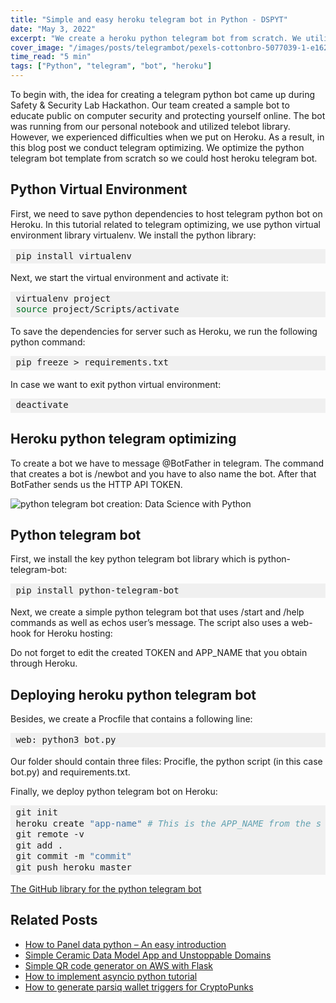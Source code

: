 ```yaml
---
title: "Simple and easy heroku telegram bot in Python - DSPYT"
date: "May 3, 2022"
excerpt: "We create a heroku python telegram bot from scratch. We utilize python telebot library and host the project on Heroku."
cover_image: "/images/posts/telegrambot/pexels-cottonbro-5077039-1-e1629301426265.webp"
time_read: "5 min"
tags: ["Python", "telegram", "bot", "heroku"]
---
```


To begin with, the idea for creating a telegram python bot came up during Safety & Security Lab Hackathon. Our team created a sample bot to educate public on computer security and protecting yourself online. The bot was running from our personal notebook and utilized telebot library. However, we experienced difficulties when we put on Heroku.
As a result, in this blog post we conduct telegram optimizing. We optimize the python telegram bot template from scratch so we could host heroku telegram bot.

## Python Virtual Environment

First, we need to save python dependencies to host telegram python bot on Heroku. In this tutorial related to telegram optimizing, we use python virtual environment library virtualenv. We install the python library:

<div style="background: #f0f0f0; overflow:auto;width:auto;border-width:.1em .1em .1em .8em;padding:.2em .6em;"><pre style="margin: 0; line-height: 125%">pip install virtualenv
</pre></div>

Next, we start the virtual environment and activate it:

<div style="background: #f0f0f0; overflow:auto;width:auto;border-width:.1em .1em .1em .8em;padding:.2em .6em;"><pre style="margin: 0; line-height: 125%">virtualenv project
<span style="color: #007020">source </span>project/Scripts/activate
</pre></div>

To save the dependencies for server such as Heroku, we run the following python command:

<div style="background: #f0f0f0; overflow:auto;width:auto;border-width:.1em .1em .1em .8em;padding:.2em .6em;"><pre style="margin: 0; line-height: 125%">pip freeze &gt; requirements.txt
</pre></div>

In case we want to exit python virtual environment:

<div style="background: #f0f0f0; overflow:auto;width:auto;border-width:.1em .1em .1em .8em;padding:.2em .6em;"><pre style="margin: 0; line-height: 125%">deactivate
</pre></div>

## Heroku python telegram optimizing

To create a bot we have to message @BotFather in telegram. The command that creates a bot is /newbot and you have to also name the bot. After that BotFather sends us the HTTP API TOKEN.

![python telegram bot creation: Data Science with Python](/images/posts/telegrambot/image-7.webp)

## Python telegram bot

First, we install the key python telegram bot library which is python-telegram-bot:

<div style="background: #f0f0f0; overflow:auto;width:auto;border-width:.1em .1em .1em .8em;padding:.2em .6em;"><pre style="margin: 0; line-height: 125%">pip install python-telegram-bot
</pre></div>

Next, we create a simple python telegram bot that uses /start and /help commands as well as echos user’s message. The script also uses a web-hook for Heroku hosting:

<script src="https://emgithub.com/embed.js?target=https%3A%2F%2Fgithub.com%2Fdspytdao%2FTelegram_bot_py_heroku%2Fblob%2Fmain%2Fbot.py&style=github&showBorder=on&showLineNumbers=on&showFileMeta=on&showCopy=on"></script>

Do not forget to edit the created TOKEN and APP_NAME that you obtain through Heroku.

## Deploying heroku python telegram bot

Besides, we create a Procfile that contains a following line:

<div style="background: #f0f0f0; overflow:auto;width:auto;border-width:.1em .1em .1em .8em;padding:.2em .6em;"><pre style="margin: 0; line-height: 125%">web: python3 bot.py
</pre></div>

Our folder should contain three files: Procifle, the python script (in this case bot.py) and requirements.txt.

Finally, we deploy python telegram bot on Heroku:

<div style="background: #f0f0f0; overflow:auto;width:auto;border-width:.1em .1em .1em .8em;padding:.2em .6em;"><pre style="margin: 0; line-height: 125%">git init
heroku create <span style="color: #4070a0">&quot;app-name&quot;</span> <span style="color: #60a0b0; font-style: italic"># This is the APP_NAME from the script</span>
git remote -v
git add .
git commit -m <span style="color: #4070a0">&quot;commit&quot;</span>
git push heroku master
</pre></div>

[The GitHub library for the python telegram bot](https://github.com/dspytdao/Telegram_bot_py_heroku)

## Related Posts

- [How to Panel data python – An easy introduction](https://dspyt.com/panel-data-econometrics-an-introduction-with-an-example-in-python)
- [Simple Ceramic Data Model App and Unstoppable Domains](https://dspyt.com/simple-app-with-ceramic-data-model-and-unstoppable-domains)
- [Simple QR code generator on AWS with Flask](https://dspyt.com/simple-qr-code-generator-on-aws-with-flask)
- [How to implement asyncio python tutorial](https://dspyt.com/simple-asynchronous-python-webscraper-tutorial)
- [How to generate parsiq wallet triggers for CryptoPunks](https://dspyt.com/generating-fast-and-easy-parsiq-triggers-for-cryptopunks)
